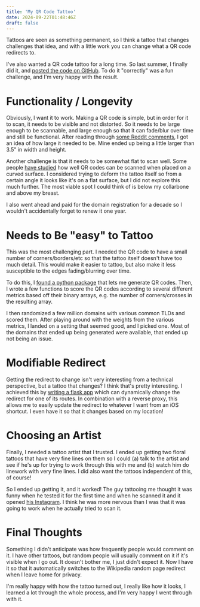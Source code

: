 ```yaml
---
title: 'My QR Code Tattoo'
date: 2024-09-22T01:48:46Z
draft: false
---
```


Tattoos are seen as something permanent, so I think a tattoo that changes challenges that idea, and with a little work you can change what a QR code redirects to.

I've also wanted a QR code tattoo for a long time. So last summer, I finally did it, and [posted the code on GitHub](https://github.com/samanthavbarron/qr-code). To do it "correctly" was a fun challenge, and I'm very happy with the result.

# Functionality / Longevity

Obviously, I want it to work. Making a QR code is simple, but in order for it to scan, it needs to be visible and not distorted. So it needs to be large enough to be scannable, and large enough so that it can fade/blur over time and still be functional. After reading through [some Reddit comments](https://www.reddit.com/r/tattoofade/comments/7cyk6f/a_5_year_update_on_my_qr_tattoo/), I got an idea of how large it needed to be. Mine ended up being a little larger than 3.5" in width and height.

Another challenge is that it needs to be somewhat flat to scan well. Some people [have studied](https://www.sciencedirect.com/science/article/pii/S0010448520301548) how well QR codes can be scanned when placed on a curved surface. I considered trying to deform the tattoo itself so from a certain angle it looks like it's on a flat surface, but I did not explore this much further. The most viable spot I could think of is below my collarbone and above my breast.

I also went ahead and paid for the domain registration for a decade so I wouldn't accidentally forget to renew it one year.

# Needs to Be "easy" to Tattoo

This was the most challenging part. I needed the QR code to have a small number of corners/borders/etc so that the tattoo itself doesn't have too much detail. This would make it easier to tattoo, but also make it less susceptible to the edges fading/blurring over time.

To do this, I [found a python package](https://pypi.org/project/qrcode/) that lets me generate QR codes. Then, I wrote a few functions to score the QR codes according to several different metrics based off their binary arrays, e.g. the number of corners/crosses in the resulting array.

I then randomized a few million domains with various common TLDs and scored them. After playing around with the weights from the various metrics, I landed on a setting that seemed good, and I picked one. Most of the domains that ended up being generated were available, that ended up not being an issue.

# Modifiable Redirect

Getting the redirect to change isn't very interesting from a technical perspective, but a tattoo that changes? I think that's pretty interesting. I achieved this by [writing a flask app](https://github.com/samanthavbarron/api) which can dynamically change the redirect for one of its routes. In combination with a reverse proxy, this allows me to easily update the redirect to whatever I want from an iOS shortcut. I even have it so that it changes based on my location!

# Choosing an Artist

Finally, I needed a tattoo artist that I trusted. I ended up getting two floral tattoos that have very fine lines on them so I could (a) talk to the artist and see if he's up for trying to work through this with me and (b) watch him do linework with very fine lines. I did also want the tattoos independent of this, of course!

So I ended up getting it, and it worked! The guy tattooing me thought it was funny when he tested it for the first time and when he scanned it and it opened [his Instagram](https://www.instagram.com/thepapachicken/). I think he was more nervous than I was that it was going to work when he actually tried to scan it.

# Final Thoughts

Something I didn't anticipate was how frequently people would comment on it. I have other tattoos, but random people will usually comment on it if it's visible when I go out. It doesn't bother me, I just didn't expect it. Now I have it so that it automatically switches to the Wikipedia random page redirect when I leave home for privacy.

I'm really happy with how the tattoo turned out, I really like how it looks, I learned a lot through the whole process, and I'm very happy I went through with it.

